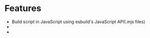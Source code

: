 # Features
<ul>
  <li>Build script in JavaScript using esbuild's JavaScript API(.mjs files)</li>
  <li></li>
  <li></li>
</ul>